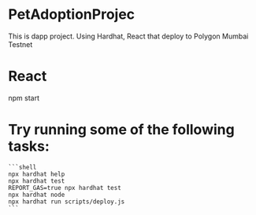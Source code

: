 
# PetAdoptionProjec
This is dapp project. Using Hardhat, React that deploy to Polygon Mumbai Testnet

# React

npm start

# Try running some of the following tasks:

    ```shell
    npx hardhat help
    npx hardhat test
    REPORT_GAS=true npx hardhat test
    npx hardhat node
    npx hardhat run scripts/deploy.js
    ```

